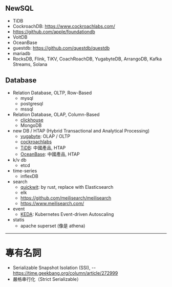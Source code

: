 
## NewSQL

- TiDB
- CockroachDB: https://www.cockroachlabs.com/
- https://github.com/apple/foundationdb
- VoltDB
- OceanBase
- guestdb: https://github.com/questdb/questdb
- mariadb
- RocksDB, Flink, TiKV, CoachRoachDB, YugabyteDB, ArrangoDB, Kafka Streams, Solana

## Database

- Relation Database, OLTP, Row-Based
    - mysql
    - postgresql
    - mssql
- Relation Database, OLAP, Column-Based
    - [clickhouse](https://clickhouse.com/)
    - MongoDB
- new DB / HTAP (Hybrid Transactional and Analytical Processing)
    - [yugabyte](https://www.yugabyte.com/): OLAP / OLTP
    - [cockroachlabs](https://www.cockroachlabs.com/product/)
    - [TiDB](https://docs.pingcap.com/zh/tidb/stable): 中國產品, HTAP
    - [OceanBase](https://www.oceanbase.com/): 中國產品, HTAP
- k/v db
    - etcd
- time-series
    - inflexDB
- search
    - [quickwit](https://quickwit.io/): by rust, replace with Elasticsearch
    - elk
    - https://github.com/meilisearch/meilisearch
    - https://www.meilisearch.com/
- event
    - [KEDA](https://keda.sh/): Kubernetes Event-driven Autoscaling
- statis
    - apache superset (像是 athena)




---
# 專有名詞

* Serializable Snapshot Isolation (SSI), -- https://time.geekbang.org/column/article/272999
* 嚴格串行化（Strict Serializable）